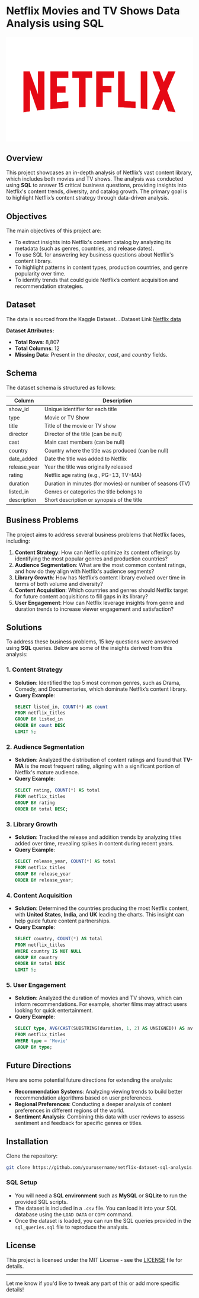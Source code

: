 # Netflix Movies and TV Shows Data Analysis using SQL
![Netflix logo](https://github.com/Nkechuwu/netflix_sql_project/blob/main/netflix_logo.png)

## Overview

This project showcases an in-depth analysis of Netflix’s vast content library, which includes both movies and TV shows. The analysis was conducted using **SQL** to answer 15 critical business questions, providing insights into Netflix's content trends, diversity, and catalog growth. The primary goal is to highlight Netflix’s content strategy through data-driven analysis.

## Objectives

The main objectives of this project are:

- To extract insights into Netflix's content catalog by analyzing its metadata (such as genres, countries, and release dates).
- To use SQL for answering key business questions about Netflix's content library.
- To highlight patterns in content types, production countries, and genre popularity over time.
- To identify trends that could guide Netflix’s content acquisition and recommendation strategies.

## Dataset

The data is sourced from the Kaggle Dataset.
  . Dataset Link [Netflix data]()

**Dataset Attributes:**
- **Total Rows**: 8,807
- **Total Columns**: 12
- **Missing Data**: Present in the *director*, *cast*, and *country* fields.

## Schema

The dataset schema is structured as follows:

| Column        | Description                                                  |
|---------------|--------------------------------------------------------------|
| show_id       | Unique identifier for each title                             |
| type          | Movie or TV Show                                              |
| title         | Title of the movie or TV show                                |
| director      | Director of the title (can be null)                          |
| cast          | Main cast members (can be null)                              |
| country       | Country where the title was produced (can be null)           |
| date_added    | Date the title was added to Netflix                          |
| release_year  | Year the title was originally released                       |
| rating        | Netflix age rating (e.g., PG-13, TV-MA)                      |
| duration      | Duration in minutes (for movies) or number of seasons (TV)   |
| listed_in     | Genres or categories the title belongs to                    |
| description   | Short description or synopsis of the title                   |

## Business Problems

The project aims to address several business problems that Netflix faces, including:

1. **Content Strategy**: How can Netflix optimize its content offerings by identifying the most popular genres and production countries?
2. **Audience Segmentation**: What are the most common content ratings, and how do they align with Netflix's audience segments?
3. **Library Growth**: How has Netflix’s content library evolved over time in terms of both volume and diversity?
4. **Content Acquisition**: Which countries and genres should Netflix target for future content acquisitions to fill gaps in its library?
5. **User Engagement**: How can Netflix leverage insights from genre and duration trends to increase viewer engagement and satisfaction?

## Solutions

To address these business problems, 15 key questions were answered using **SQL** queries. Below are some of the insights derived from this analysis:

### 1. Content Strategy
   - **Solution**: Identified the top 5 most common genres, such as Drama, Comedy, and Documentaries, which dominate Netflix’s content library.
   - **Query Example**:
     ```sql
     SELECT listed_in, COUNT(*) AS count
     FROM netflix_titles
     GROUP BY listed_in
     ORDER BY count DESC
     LIMIT 5;
     ```

### 2. Audience Segmentation
   - **Solution**: Analyzed the distribution of content ratings and found that **TV-MA** is the most frequent rating, aligning with a significant portion of Netflix's mature audience.
   - **Query Example**:
     ```sql
     SELECT rating, COUNT(*) AS total
     FROM netflix_titles
     GROUP BY rating
     ORDER BY total DESC;
     ```

### 3. Library Growth
   - **Solution**: Tracked the release and addition trends by analyzing titles added over time, revealing spikes in content during recent years.
   - **Query Example**:
     ```sql
     SELECT release_year, COUNT(*) AS total
     FROM netflix_titles
     GROUP BY release_year
     ORDER BY release_year;
     ```

### 4. Content Acquisition
   - **Solution**: Determined the countries producing the most Netflix content, with **United States**, **India**, and **UK** leading the charts. This insight can help guide future content partnerships.
   - **Query Example**:
     ```sql
     SELECT country, COUNT(*) AS total
     FROM netflix_titles
     WHERE country IS NOT NULL
     GROUP BY country
     ORDER BY total DESC
     LIMIT 5;
     ```

### 5. User Engagement
   - **Solution**: Analyzed the duration of movies and TV shows, which can inform recommendations. For example, shorter films may attract users looking for quick entertainment.
   - **Query Example**:
     ```sql
     SELECT type, AVG(CAST(SUBSTRING(duration, 1, 2) AS UNSIGNED)) AS avg_duration
     FROM netflix_titles
     WHERE type = 'Movie'
     GROUP BY type;
     ```

## Future Directions

Here are some potential future directions for extending the analysis:
- **Recommendation Systems**: Analyzing viewing trends to build better recommendation algorithms based on user preferences.
- **Regional Preferences**: Conducting a deeper analysis of content preferences in different regions of the world.
- **Sentiment Analysis**: Combining this data with user reviews to assess sentiment and feedback for specific genres or titles.

## Installation

Clone the repository:

```bash
git clone https://github.com/yourusername/netflix-dataset-sql-analysis.git
```

### SQL Setup

- You will need a **SQL environment** such as **MySQL** or **SQLite** to run the provided SQL scripts.
- The dataset is included in a `.csv` file. You can load it into your SQL database using the `LOAD DATA` or `COPY` command.
- Once the dataset is loaded, you can run the SQL queries provided in the `sql_queries.sql` file to reproduce the analysis.

## License

This project is licensed under the MIT License - see the [LICENSE](LICENSE) file for details.

---

Let me know if you'd like to tweak any part of this or add more specific details!
